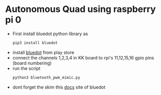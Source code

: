 # Autonomous Quad using raspberry pi 0
* First install bluedot python library as 
  ```bash
  pip3 install bluedot
  ```
* install [bluedot](https://play.google.com/store/apps/details?id=com.stuffaboutcode.bluedot&hl=en&gl=US) from play store
* connect the channels 1,2,3,4 in KK board to rpi's 11,12,15,16 gpio pins (board numbering)
* run the script 
  ```bash
  python3 bluetooth_pwm_mimic.py
  ```
* dont forget the skim this [docs](https://bluedot.readthedocs.io/en/latest/) site of bluedot

    
